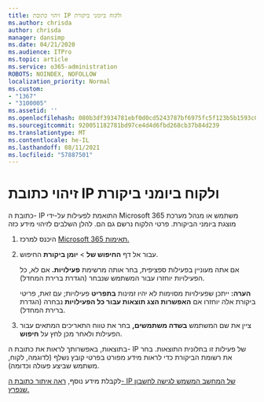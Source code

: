 ```yaml
---
title: זיהוי כתובת IP ולקוח ביומני ביקורת
ms.author: chrisda
author: chrisda
manager: dansimp
ms.date: 04/21/2020
ms.audience: ITPro
ms.topic: article
ms.service: o365-administration
ROBOTS: NOINDEX, NOFOLLOW
localization_priority: Normal
ms.custom:
- "1367"
- "3100005"
ms.assetid: ''
ms.openlocfilehash: 080b3df3934781ebf0d0cd5243787bf6975fc5f123b5b1593c0b6d9ada4eae5d
ms.sourcegitcommit: 920051182781bd97ce4d4d6fbd268cb37b84d239
ms.translationtype: MT
ms.contentlocale: he-IL
ms.lasthandoff: 08/11/2021
ms.locfileid: "57887501"
---
```

# <a name="identify-ip-address-and-client-in-audit-logs"></a>זיהוי כתובת IP ולקוח ביומני ביקורת

כתובת ה- IP התואמת לפעילות על-ידי Microsoft 365 משתמש או מנהל מערכת מוצגת ביומני הביקורת. פרטי הלקוח נרשם גם הם. להלן השלבים לזיהוי מידע כזה

1. היכנס למרכז [Microsoft 365 תאימות.](https://protection.office.com/)

2. עבור אל דף **החיפוש של**  >  **יומן ביקורת** החיפוש.

   אם אתה מעוניין בפעילות ספציפית, בחר אותה מרשימת **פעילויות.** אם לא, כל הפעילויות יוחזרו עבור המשתמש שנבחר (הגדרת ברירת המחדל).

   **הערה:** ייתכן שפעילויות מסוימות לא יהיו זמינות **בתפריט** פעילויות; עם זאת, פריטי ביקורת אלה יוחזרו אם **האפשרות הצג תוצאות עבור כל הפעילויות** נבחרה (הגדרת ברירת המחדל).

3. ציין את שם המשתמש **בשדה משתמשים,** בחר את טווח התאריכים המתאים עבור הפעילות ולאחר מכן לחץ על **חיפוש**.

בתוצאות, באפשרותך לראות את כתובת ה- IP של פעילות זו בחלונית התוצאות. בחר את רשומת הביקורת כדי  לראות מידע מפורט בפרטי קובץ נשלף (לדוגמה, לקוח, משתמש שביצע פעולה וכדומה).

לקבלת מידע נוסף, [ראה איתור כתובת ה- IP של המחשב המשמש לגישה לחשבון שנפרץ.](https://docs.microsoft.com/microsoft-365/compliance/auditing-troubleshooting-scenarios#find-the-ip-address-of-the-computer-used-to-access-a-compromised-account)

